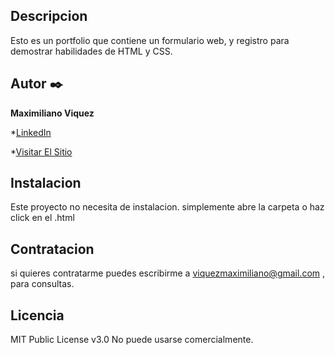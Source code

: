 ## Descripcion

Esto es un portfolio que contiene un formulario web, y registro para demostrar habilidades de HTML y CSS.

## Autor ✒️
**Maximiliano Viquez**

*[LinkedIn](https://www.linkedin.com/in/maximiliano-viquez/)

*[Visitar El Sitio ](https://maximilianoviquez.github.io/portfolioConFormulario/)


## Instalacion
Este proyecto no necesita de instalacion. simplemente abre la carpeta o haz click en el .html

## Contratacion
si quieres contratarme puedes escribirme a viquezmaximiliano@gmail.com , para consultas.

## Licencia
MIT Public License v3.0
No puede usarse comercialmente.
